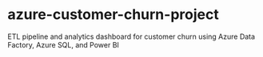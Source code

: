 # azure-customer-churn-project
ETL pipeline and analytics dashboard for customer churn using Azure Data Factory, Azure SQL, and Power BI

